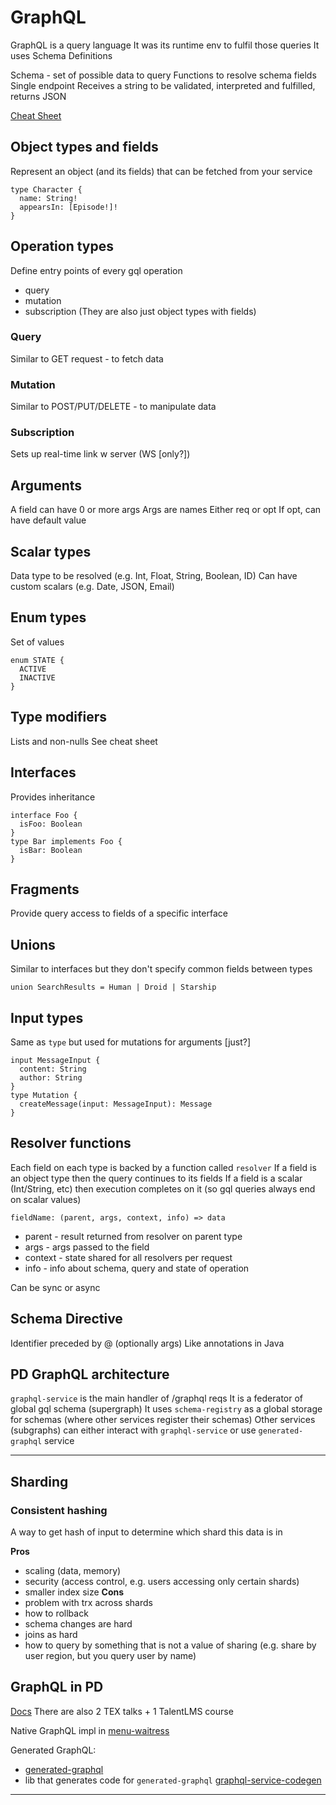 # GraphQL

GraphQL is a query language
It was its runtime env to fulfil those queries
It uses Schema Definitions

Schema - set of possible data to query
Functions to resolve schema fields
Single endpoint
Receives a string to be validated, interpreted and fulfilled, returns JSON

[Cheat Sheet](https://raw.githubusercontent.com/sogko/graphql-shorthand-notation-cheat-sheet/master/graphql-shorthand-notation-cheat-sheet.png)

## Object types and fields
Represent an object (and its fields) that can be fetched from your service
```gql
type Character {
  name: String!
  appearsIn: [Episode!]!
}
```

## Operation types
Define entry points of every gql operation
- query
- mutation
- subscription
(They are also just object types with fields)

### Query
Similar to GET request - to fetch data

### Mutation
Similar to POST/PUT/DELETE - to manipulate data

### Subscription
Sets up real-time link w server (WS [only?])

## Arguments
A field can have 0 or more args
Args are names
Either req or opt
If opt, can have default value

## Scalar types
Data type to be resolved (e.g. Int, Float, String, Boolean, ID)
Can have custom scalars (e.g. Date, JSON, Email)

## Enum types
Set of values
```gql
enum STATE {
  ACTIVE
  INACTIVE
}
```

## Type modifiers
Lists and non-nulls
See cheat sheet

## Interfaces
Provides inheritance
```gql
interface Foo {
  isFoo: Boolean
}
type Bar implements Foo {
  isBar: Boolean
}
```

## Fragments
Provide query access to fields of a specific interface


## Unions
Similar to interfaces but they don't specify common fields between types
```gql
union SearchResults = Human | Droid | Starship
```

## Input types
Same as `type` but used for mutations for arguments [just?]
```gql
input MessageInput {
  content: String
  author: String
}
type Mutation {
  createMessage(input: MessageInput): Message
}
```

## Resolver functions
Each field on each type is backed by a function called `resolver`
If a field is an object type then the query continues to its fields
If a field is a scalar (Int/String, etc) then execution completes on it (so gql queries always end on scalar values)

`fieldName: (parent, args, context, info) => data`
- parent - result returned from resolver on parent type
- args - args passed to the field
- context - state shared for all resolvers per request
- info - info about schema, query and state of operation

Can be sync or async

## Schema Directive
Identifier preceded by @ (optionally args)
Like annotations in Java


## PD GraphQL architecture
`graphql-service` is the main handler of /graphql reqs
It is a federator of global gql schema (supergraph)
It uses `schema-registry` as a global storage for schemas (where other services register their schemas)
Other services (subgraphs) can either interact with `graphql-service` or use `generated-graphql` service

--------------------------------------------------------------------------------

## Sharding

### Consistent hashing
A way to get hash of input to determine which shard this data is in

__Pros__
- scaling (data, memory)
- security (access control, e.g. users accessing only certain shards)
- smaller index size
__Cons__
- problem with trx across shards
- how to rollback
- schema changes are hard
- joins as hard
- how to query by something that is not a value of sharing (e.g. share by user region, but you query user by name)


















## GraphQL in PD

[Docs](https://pipedrive.atlassian.net/wiki/spaces/ENG/pages/2670723808/GraphQL+HUB)
There are also 2 TEX talks + 1 TalentLMS course

Native GraphQL impl in [menu-waitress](https://github.com/pipedrive/menu-waitress/pull/473/files)

Generated GraphQL:
- [generated-graphql](https://github.com/pipedrive/generated-graphql)
- lib that generates code for `generated-graphql` [graphql-service-codegen](https://github.com/pipedrive/graphql-service-codegen)






















---
